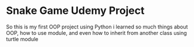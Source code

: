 # Snake Game Udemy Project

So this is my first OOP project using Python i learned so much things about OOP, how to use module, and even how to inherit from another class using turtle module
